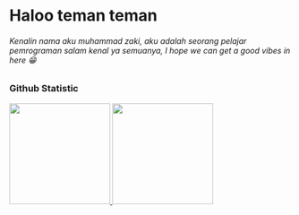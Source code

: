 <h1>Haloo teman teman</h1>
<h6>Kenalin nama aku muhammad zaki, aku adalah seorang pelajar pemrograman salam kenal ya semuanya, I hope we can get a good vibes in here 😁</h6>


### Github Statistic
<p align="left">
<a href="https://github.com/dimasmds">
  <img height="180em" src="https://github-readme-stats-eight-theta.vercel.app/api?username=dimasmds&show_icons=true&theme=algolia&include_all_commits=true&count_private=true"/>
  <img height="180em" src="https://github-readme-stats-eight-theta.vercel.app/api/top-langs/?username=dimasmds&layout=compact&langs_count=8&theme=algolia"/>
</a>
</p>
